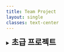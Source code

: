 ```yaml
---
title: Team Project
layout: single
classes: text-center
---
```



<details>
  <summary><strong style="font-size: 1.5em;">초급 프로젝트</strong></summary>

  <a href="https://github.com/hippo8427/how-do-i-look-report" target="_blank">How Do I Look 리포트</a><br>

</details>
